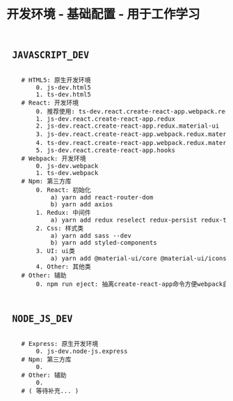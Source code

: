 <h1>
    开发环境 - 基础配置 - 用于工作学习
</h1>

<pre>
    <h2> JAVASCRIPT_DEV </h2>
    # HTML5: 原生开发环境
        0. js-dev.html5
        1. ts-dev.html5
    # React: 开发环境
        0. 推荐使用: ts-dev.react.create-react-app.webpack.redux.material-ui
        1. js-dev.react.create-react-app.redux
        2. js-dev.react.create-react-app.redux.material-ui
        3. js-dev.react.create-react-app.webpack.redux.material-ui ( 等待完善... )
        4. ts-dev.react.create-react-app.webpack.redux.material-ui ( 等待完善... )
        5. js-dev.react.create-react-app.hooks
    # Webpack: 开发环境
        0. js-dev.webpack
        1. ts-dev.webpack
    # Npm: 第三方库
        0. React: 初始化
            a) yarn add react-router-dom
            b) yarn add axios
        1. Redux: 中间件
            a) yarn add redux reselect redux-persist redux-thunk redux-saga
        2. Css: 样式类
            a) yarn add sass --dev
            b) yarn add styled-components
        3. UI: ui类
            a) yarn add @material-ui/core @material-ui/icons @material-ui/styles
        4. Other: 其他类
    # Other: 辅助
        0. npm run eject: 抽离create-react-app命令方便webpack自定义 
</pre>

<pre>
    <h2> NODE_JS_DEV </h2>
    # Express: 原生开发环境
        0. js-dev.node-js.express
    # Npm: 第三方库
        0. 
    # Other: 辅助
        0. 
    # ( 等待补充... )
</pre>
